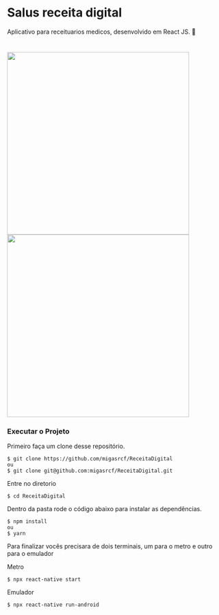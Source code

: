 # Salus receita digital
Aplicativo para receituarios medicos, desenvolvido em React JS. :iphone:

<h1 align='left'>
  <img src='./modelo1.jpeg' height=425></img>
  <img src='./modelo2.jpeg' height=425></img>
</h1>

### Executar o Projeto
Primeiro faça um clone desse repositório.
```
$ git clone https://github.com/migasrcf/ReceitaDigital
ou
$ git clone git@github.com:migasrcf/ReceitaDigital.git
```

Entre no diretorio
```
$ cd ReceitaDigital
```

Dentro da pasta rode o código abaixo para instalar as dependências. 
```
$ npm install
ou
$ yarn
```

Para finalizar vocês precisara de dois terminais, um para o metro e outro para o emulador

Metro
```
$ npx react-native start
```
Emulador
```
$ npx react-native run-android
```

